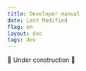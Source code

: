 ```yaml
---
title: Developer manual
date: Last Modified
flag: en
layout: doc
tags: dev
---
```


🚧 Under construction 🚧

